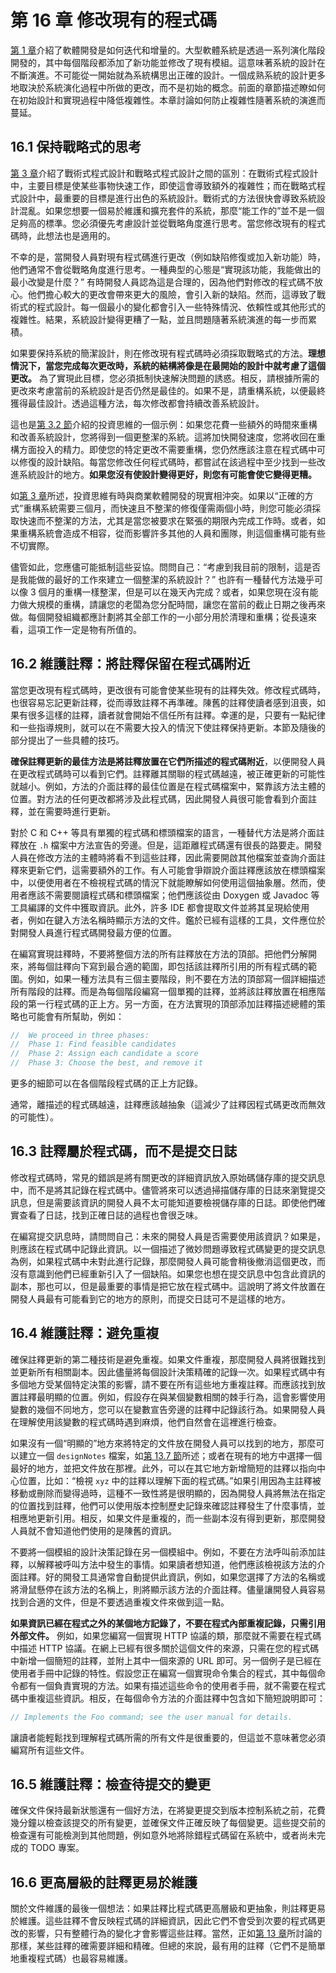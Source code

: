 # 第 16 章 修改現有的程式碼

[第 1 章](ch01.md)介紹了軟體開發是如何迭代和增量的。大型軟體系統是透過一系列演化階段開發的，其中每個階段都添加了新功能並修改了現有模組。這意味著系統的設計在不斷演進。不可能從一開始就為系統構思出正確的設計。一個成熟系統的設計更多地取決於系統演化過程中所做的更改，而不是初始的概念。前面的章節描述瞭如何在初始設計和實現過程中降低複雜性。本章討論如何防止複雜性隨著系統的演進而蔓延。

## 16.1 保持戰略式的思考

[第 3 章](ch03.md)介紹了戰術式程式設計和戰略式程式設計之間的區別：在戰術式程式設計中，主要目標是使某些事物快速工作，即使這會導致額外的複雜性；而在戰略式程式設計中，最重要的目標是進行出色的系統設計。戰術式的方法很快會導致系統設計混亂。如果您想要一個易於維護和擴充套件的系統，那麼“能工作的”並不是一個足夠高的標準。您必須優先考慮設計並從戰略角度進行思考。當您修改現有的程式碼時，此想法也是適用的。

不幸的是，當開發人員對現有程式碼進行更改（例如缺陷修復或加入新功能）時，他們通常不會從戰略角度進行思考。一種典型的心態是“實現該功能，我能做出的最小改變是什麼？” 有時開發人員認為這是合理的，因為他們對修改的程式碼不放心。他們擔心較大的更改會帶來更大的風險，會引入新的缺陷。然而，這導致了戰術式的程式設計。每一個最小的變化都會引入一些特殊情況、依賴性或其他形式的複雜性。結果，系統設計變得更糟了一點，並且問題隨著系統演進的每一步而累積。

如果要保持系統的簡潔設計，則在修改現有程式碼時必須採取戰略式的方法。**理想情況下，當您完成每次更改時，系統的結構將像是在最開始的設計中就考慮了這個更改。** 為了實現此目標，您必須抵制快速解決問題的誘惑。相反，請根據所需的更改來考慮當前的系統設計是否仍然是最佳的。如果不是，請重構系統，以便最終獲得最佳設計。透過這種方法，每次修改都會持續改善系統設計。

這也是[第 3.2 節](ch03.md)介紹的投資思維的一個示例：如果您花費一些額外的時間來重構和改善系統設計，您將得到一個更整潔的系統。這將加快開發速度，您將收回在重構方面投入的精力。即使您的特定更改不需要重構，您仍然應該注意在程式碼中可以修復的設計缺陷。每當您修改任何程式碼時，都嘗試在該過程中至少找到一些改進系統設計的地方。**如果您沒有使設計變得更好，則您有可能會使它變得更糟。**

如[第 3 章](ch03.md)所述，投資思維有時與商業軟體開發的現實相沖突。如果以“正確的方式”重構系統需要三個月，而快速且不整潔的修復僅需兩個小時，則您可能必須採取快速而不整潔的方法，尤其是當您被要求在緊張的期限內完成工作時。或者，如果重構系統會造成不相容，從而影響許多其他的人員和團隊，則這個重構可能有些不切實際。

儘管如此，您應儘可能抵制這些妥協。問問自己：“考慮到我目前的限制，這是否是我能做的最好的工作來建立一個整潔的系統設計？” 也許有一種替代方法幾乎可以像 3 個月的重構一樣整潔，但是可以在幾天內完成？或者，如果您現在沒有能力做大規模的重構，請讓您的老闆為您分配時間，讓您在當前的截止日期之後再來做。每個開發組織都應計劃將其全部工作的一小部分用於清理和重構；從長遠來看，這項工作一定是物有所值的。

## 16.2 維護註釋：將註釋保留在程式碼附近

當您更改現有程式碼時，更改很有可能會使某些現有的註釋失效。修改程式碼時，也很容易忘記更新註釋，從而導致註釋不再準確。陳舊的註釋使讀者感到沮喪，如果有很多這樣的註釋，讀者就會開始不信任所有註釋。幸運的是，只要有一點紀律和一些指導規則，就可以在不需要大投入的情況下使註釋保持更新。本節及隨後的部分提出了一些具體的技巧。

**確保註釋更新的最佳方法是將註釋放置在它們所描述的程式碼附近**，以便開發人員在更改程式碼時可以看到它們。註釋離其關聯的程式碼越遠，被正確更新的可能性就越小。例如，方法的介面註釋的最佳位置是在程式碼檔案中，緊靠該方法主體的位置。對方法的任何更改都將涉及此程式碼，因此開發人員很可能會看到介面註釋，並在需要時進行更新。

對於 C 和 C++ 等具有單獨的程式碼和標頭檔案的語言，一種替代方法是將介面註釋放在 `.h` 檔案中方法宣告的旁邊。但是，這距離程式碼還有很長的路要走。開發人員在修改方法的主體時將看不到這些註釋，因此需要開啟其他檔案並查詢介面註釋來更新它們，這需要額外的工作。有人可能會爭辯說介面註釋應該放在標頭檔案中，以便使用者在不檢視程式碼的情況下就能瞭解如何使用這個抽象層。然而，使用者應該不需要閱讀程式碼和標頭檔案；他們應該從由 Doxygen 或 Javadoc 等工具編譯的文件中獲取資訊。此外，許多 IDE 都會提取文件並將其呈現給使用者，例如在鍵入方法名稱時顯示方法的文件。鑑於已經有這樣的工具，文件應位於對開發人員進行程式碼開發最方便的位置。

在編寫實現註釋時，不要將整個方法的所有註釋放在方法的頂部。把他們分解開來，將每個註釋向下寫到最合適的範圍，即包括該註釋所引用的所有程式碼的範圍。例如，如果一種方法具有三個主要階段，則不要在方法的頂部寫一個詳細描述所有階段的註釋。而是為每個階段編寫一個單獨的註釋，並將該註釋放置在相應階段的第一行程式碼的正上方。另一方面，在方法實現的頂部添加註釋描述總體的策略也可能會有所幫助，例如：

```java
//  We proceed in three phases:
//  Phase 1: Find feasible candidates
//  Phase 2: Assign each candidate a score
//  Phase 3: Choose the best, and remove it
```

更多的細節可以在各個階段程式碼的正上方記錄。

通常，離描述的程式碼越遠，註釋應該越抽象（這減少了註釋因程式碼更改而無效的可能性）。

## 16.3 註釋屬於程式碼，而不是提交日誌

修改程式碼時，常見的錯誤是將有關更改的詳細資訊放入原始碼儲存庫的提交訊息中，而不是將其記錄在程式碼中。儘管將來可以透過掃描儲存庫的日誌來瀏覽提交訊息，但是需要該資訊的開發人員不太可能知道要檢視儲存庫的日誌。即使他們確實查看了日誌，找到正確日誌的過程也會很乏味。

在編寫提交訊息時，請問問自己：未來的開發人員是否需要使用該資訊？如果是，則應該在程式碼中記錄此資訊。以一個描述了微妙問題導致程式碼變更的提交訊息為例，如果程式碼中未對此進行記錄，那麼開發人員可能會稍後撤消這個更改，而沒有意識到他們已經重新引入了一個缺陷。如果您也想在提交訊息中包含此資訊的副本，那也可以，但是最重要的事情是把它放在程式碼中。這說明了將文件放置在開發人員最有可能看到它的地方的原則，而提交日誌可不是這樣的地方。

## 16.4 維護註釋：避免重複

確保註釋更新的第二種技術是避免重複。如果文件重複，那麼開發人員將很難找到並更新所有相關副本。因此儘量將每個設計決策精確的記錄一次。如果程式碼中有多個地方受某個特定決策的影響，請不要在所有這些地方重複註釋。而應該找到放置註釋最明顯的位置。例如，假設存在與某個變數相關的棘手行為，這會影響使用變數的幾個不同地方，您可以在變數宣告旁邊的註釋中記錄該行為。如果開發人員在理解使用該變數的程式碼時遇到麻煩，他們自然會在這裡進行檢查。

如果沒有一個“明顯的”地方來將特定的文件放在開發人員可以找到的地方，那麼可以建立一個 `designNotes` 檔案，如[第 13.7 節](ch13.md)所述；或者在現有的地方中選擇一個最好的地方，並把文件放在那裡。此外，可以在其它地方新增簡短的註釋以指向中心位置，比如：“檢視 `xyz` 中的註釋以理解下面的程式碼。”如果引用因為主註釋被移動或刪除而變得過時，這種不一致性將是很明顯的，因為開發人員將無法在指定的位置找到註釋，他們可以使用版本控制歷史記錄來確認註釋發生了什麼事情，並相應地更新引用。相反，如果文件是重複的，而一些副本沒有得到更新，那麼開發人員就不會知道他們使用的是陳舊的資訊。

不要將一個模組的設計決策記錄在另一個模組中。例如，不要在方法呼叫前添加註釋，以解釋被呼叫方法中發生的事情。如果讀者想知道，他們應該檢視該方法的介面註釋。好的開發工具通常會自動提供此資訊，例如，如果您選擇了方法的名稱或將滑鼠懸停在該方法的名稱上，則將顯示該方法的介面註釋。儘量讓開發人員容易找到合適的文件，但是不要透過重複文件來做到這一點。

**如果資訊已經在程式之外的某個地方記錄了，不要在程式內部重複記錄，只需引用外部文件。** 例如，如果您編寫一個實現 HTTP 協議的類，那麼就不需要在程式碼中描述 HTTP 協議。在網上已經有很多關於這個文件的來源，只需在您的程式碼中新增一個簡短的註釋，並附上其中一個來源的 URL 即可。另一個例子是已經在使用者手冊中記錄的特性。假設您正在編寫一個實現命令集合的程式，其中每個命令都有一個負責實現的方法。如果有描述這些命令的使用者手冊，就不需要在程式碼中重複這些資訊。相反，在每個命令方法的介面註釋中包含如下簡短說明即可：

```java
// Implements the Foo command; see the user manual for details.
```

讓讀者能輕鬆找到理解程式碼所需的所有文件是很重要的，但這並不意味著您必須編寫所有這些文件。

## 16.5 維護註釋：檢查待提交的變更

確保文件保持最新狀態還有一個好方法，在將變更提交到版本控制系統之前，花費幾分鐘以檢查該提交的所有變更，並確保文件正確反映了每個變更。這些提交前的檢查還有可能檢測到其他問題，例如意外地將除錯程式碼留在系統中，或者尚未完成的 TODO 專案。

## 16.6 更高層級的註釋更易於維護

關於文件維護的最後一個想法：如果註釋比程式碼更高層級和更抽象，則註釋更易於維護。這些註釋不會反映程式碼的詳細資訊，因此它們不會受到次要的程式碼更改的影響，只有整體行為的變化才會影響這些註釋。當然，正如[第 13 章](ch13.md)所討論的那樣，某些註釋的確需要詳細和精確。但總的來說，最有用的註釋（它們不是簡單地重複程式碼）也最容易維護。